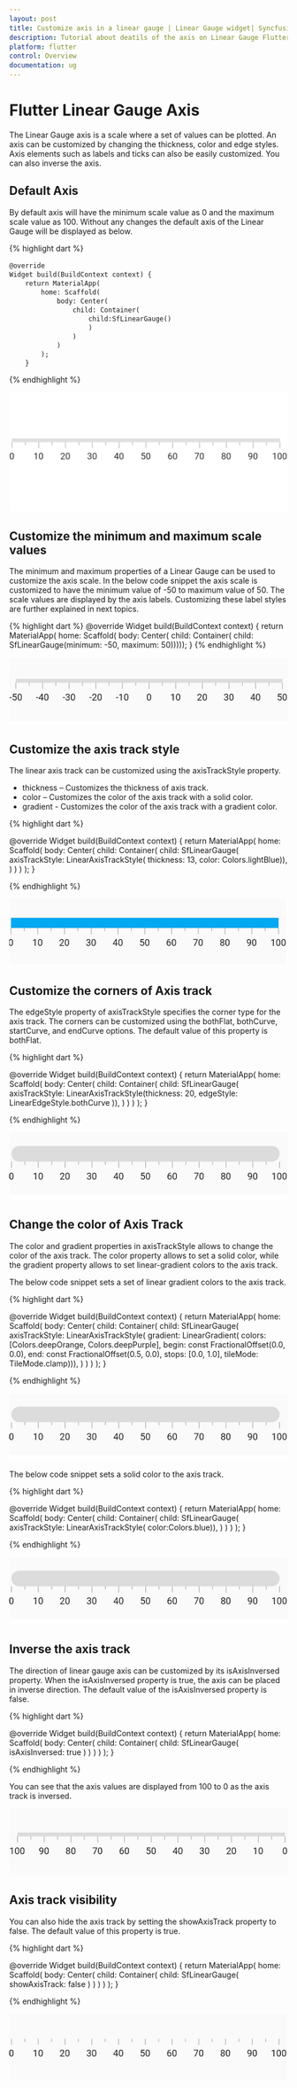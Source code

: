 ```yaml
---
layout: post
title: Customize axis in a linear gauge | Linear Gauge widget| Syncfusion
description: Tutorial about deatils of the axis on Linear Gauge Flutter widget | Flutter Linear Gauge widget documentation|
platform: flutter
control: Overview
documentation: ug
---
```


# Flutter Linear Gauge Axis

The Linear Gauge axis is a scale where a set of values can be plotted. An axis can be customized by changing the thickness, color and edge styles. Axis elements such as labels and ticks can also be easily customized. You can also inverse the axis.

## Default Axis

By default axis will have the minimum scale value as 0 and the maximum scale value as 100. Without any changes the default axis of the Linear Gauge will be displayed as below. 

{% highlight dart %} 

    @override
    Widget build(BuildContext context) {
        return MaterialApp(
            home: Scaffold(
                body: Center(
                    child: Container(
                        child:SfLinearGauge()
                        )
                    )
                )      
            );
        }

{% endhighlight %}

![Initialize linear gauge for axis](images/getting-started/default_linear_gauge.png)

## Customize the minimum and maximum scale values

The minimum and maximum properties of a Linear Gauge can be used to customize the axis scale. In the below code snippet the axis scale is customized to have the minimum value of -50 to maximum value of 50. The scale values are displayed by the axis labels. Customizing these label styles are further explained in next topics.  

{% highlight dart %} 
@override
Widget build(BuildContext context) {
  return MaterialApp(
      home: Scaffold(
          body: Center(
              child: Container(
                  child: SfLinearGauge(minimum: -50, maximum: 50)))));
}
{% endhighlight %}

![Update linear gauge for axis scale](images/axis/minmax_axis_linear_gauge.png)

## Customize the axis track style

The linear axis track can be customized using the axisTrackStyle property. 

* thickness – Customizes the thickness of axis track.
* color – Customizes the color of the axis track with a solid color.
* gradient - Customizes the color of the axis track with a gradient color.

{% highlight dart %} 

@override
Widget build(BuildContext context) {
  return MaterialApp(
      home: Scaffold(
          body: Center(
              child: Container(
                  child: SfLinearGauge(
                    axisTrackStyle: LinearAxisTrackStyle(
                        thickness: 13,
                        color: Colors.lightBlue)),
              )
          )
      )
  );
}

{% endhighlight %}

![Update linear gauge for axis scale](images/axis/axis_track_customization.png)

## Customize the corners of Axis track

The edgeStyle property of axisTrackStyle specifies the corner type for the axis track. The corners can be customized using the bothFlat, bothCurve, startCurve, and endCurve options. The default value of this property is bothFlat.

{% highlight dart %} 

@override
Widget build(BuildContext context) {
  return MaterialApp(
      home: Scaffold(
          body: Center(
              child: Container(
                  child: SfLinearGauge(
                      axisTrackStyle: LinearAxisTrackStyle(thickness: 20,
                        edgeStyle: LinearEdgeStyle.bothCurve
                        )),
              )
          )
      )
  );
}

{% endhighlight %}

![Update linear gauge for axis scale](images/axis/axis_corner_style.png)

## Change the color of Axis Track

The color and gradient properties in axisTrackStyle allows to change the color of the axis track. The color property allows to set a solid color, while the gradient property allows to set linear-gradient colors to the axis track.

The below code snippet sets a set of linear gradient colors to the axis track.

{% highlight dart %} 

@override
Widget build(BuildContext context) {
  return MaterialApp(
      home: Scaffold(
          body: Center(
              child: Container(
                child: SfLinearGauge(
                    axisTrackStyle: LinearAxisTrackStyle(
                        gradient: LinearGradient(
                            colors: [Colors.deepOrange, Colors.deepPurple],
                            begin: const FractionalOffset(0.0, 0.0),
                            end: const FractionalOffset(0.5, 0.0),
                            stops: [0.0, 1.0],
                            tileMode: TileMode.clamp))),
              )
          )
      )
  );
}

{% endhighlight %}

![Update linear gauge for axis color](images/axis/axis_corner_style.png)

The below code snippet sets a solid color to the axis track.

{% highlight dart %} 

@override
Widget build(BuildContext context) {
  return MaterialApp(
      home: Scaffold(
          body: Center(
              child: Container(
                child: SfLinearGauge(
                    axisTrackStyle: LinearAxisTrackStyle(
                        color:Colors.blue)),
              )
          )
      )
  );
}

{% endhighlight %}

![Update linear gauge for axis color](images/axis/axis_corner_style.png)

## Inverse the axis track

The direction of linear gauge axis can be customized by its isAxisInversed property.
When the isAxisInversed property is true, the axis can be placed in inverse direction. The default value of the isAxisInversed property is false.

{% highlight dart %} 

@override
Widget build(BuildContext context) {
  return MaterialApp(
    home: Scaffold(
      body: Center(
          child: Container(
              child: SfLinearGauge(
               isAxisInversed: true )
          )
      )
    )
  );
}

{% endhighlight %}

You can see that the axis values are displayed from 100 to 0 as the axis track is inversed.

![inverse linear gauge for axis](images/axis/axis_inversed.png)

## Axis track visibility

You can also hide the axis track by setting the showAxisTrack property to false. The default value of this property is true.

{% highlight dart %} 

@override
Widget build(BuildContext context) {
  return MaterialApp(
      home: Scaffold(
          body: Center(
              child: Container(
                  child: SfLinearGauge(
                 showAxisTrack: false
                  )
              )
          )
      )
  );
}

{% endhighlight %}

![hide linear gauge axis tack](images/axis/hide_axis_track.png)